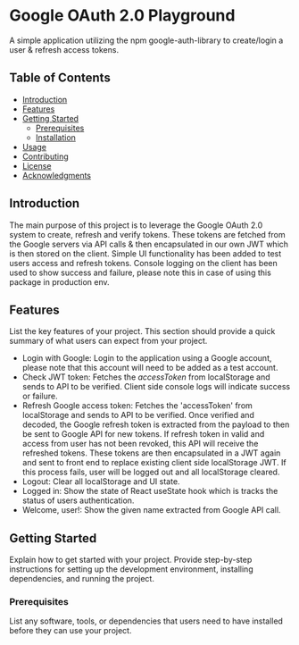 # Google OAuth 2.0 Playground

A simple application utilizing the npm google-auth-library to create/login a user & refresh access tokens.

## Table of Contents

- [Introduction](#introduction)
- [Features](#features)
- [Getting Started](#getting-started)
  - [Prerequisites](#prerequisites)
  - [Installation](#installation)
- [Usage](#usage)
- [Contributing](#contributing)
- [License](#license)
- [Acknowledgments](#acknowledgments)

## Introduction

The main purpose of this project is to leverage the Google OAuth 2.0 system to create, refresh and verify tokens.
These tokens are fetched from the Google servers via API calls & then encapsulated in our own JWT which is then stored on the client.
Simple UI functionality has been added to test users access and refresh tokens.
Console logging on the client has been used to show success and failure, please note this in case of using this package in production env.

## Features

List the key features of your project. This section should provide a quick summary of what users can expect from your project.

- Login with Google: Login to the application using a Google account, please note that this account will need to be added as a test account.
- Check JWT token: Fetches the _accessToken_ from localStorage and sends to API to be verified. Client side console logs will indicate success or failure.
- Refresh Google access token: Fetches the 'accessToken' from localStorage and sends to API to be verified. Once verified and decoded, the Google refresh token is extracted from the payload to then be sent to Google API for new tokens. If refresh token in valid and access from user has not been revoked, this API will receive the refreshed tokens. These tokens are then encapsulated in a JWT again and sent to front end to replace existing client side localStorage JWT. If this process fails, user will be logged out and all localStorage cleared.
- Logout: Clear all localStorage and UI state.
- Logged in: Show the state of React useState hook which is tracks the status of users authentication.
- Welcome, user!: Show the given name extracted from Google API call.

## Getting Started

Explain how to get started with your project. Provide step-by-step instructions for setting up the development environment, installing dependencies, and running the project.

### Prerequisites

List any software, tools, or dependencies that users need to have installed before they can use your project.